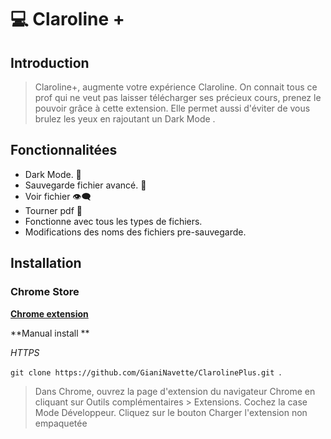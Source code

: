 # 💻 Claroline +

## Introduction

> Claroline+, augmente votre expérience Claroline.
> On connait tous ce prof qui ne veut pas laisser télécharger ses précieux cours, prenez le pouvoir grâce à cette extension.
> Elle permet aussi d'éviter de vous brulez les yeux en rajoutant un Dark Mode .

## Fonctionnalitées

>

- Dark Mode. 🌙
- Sauvegarde fichier avancé. 📁
- Voir fichier 👁‍🗨
- Tourner pdf 🔄
- Fonctionne avec tous les types de fichiers.
- Modifications des noms des fichiers pre-sauvegarde.

## Installation

### **Chrome Store**

**[Chrome extension](https://chrome.google.com/webstore/detail/claroline%2B/lgcelncanillgebhkofpdcdklmbhlipc/related?hl=fr)**

**Manual install **

_HTTPS_

`git clone https://github.com/GianiNavette/ClarolinePlus.git `.

> Dans Chrome, ouvrez la page d'extension du navigateur Chrome en cliquant sur Outils complémentaires > Extensions. Cochez la case Mode Développeur. Cliquez sur le bouton Charger l'extension non empaquetée
